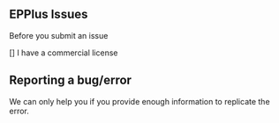 ## EPPlus Issues
Before you submit an issue

[] I have a commercial license

## Reporting a bug/error
We can only help you if you provide enough information to replicate the error. 
